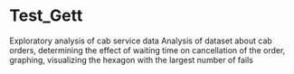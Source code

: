 # Test_Gett
Exploratory analysis of cab service data
Analysis of dataset about cab orders, determining the effect of waiting time on cancellation of the order, graphing, visualizing the hexagon with the largest number of fails
